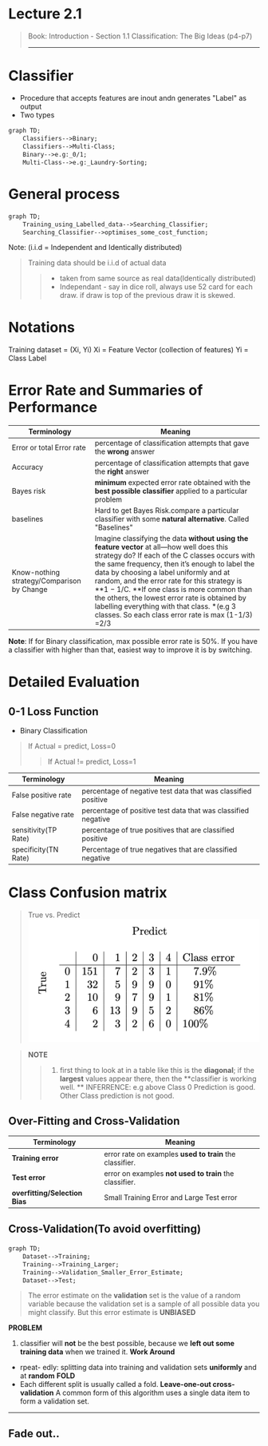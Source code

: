 # Lecture 2.1 
> Book: Introduction - Section 1.1 
> Classification: The Big Ideas 
> (p4-p7)
>
> ---

# Classifier

- Procedure that accepts features are inout andn generates "Label" as output
- Two types
```mermaid
graph TD;
    Classifiers-->Binary;
    Classifiers-->Multi-Class;
    Binary-->e.g:_0/1;
    Multi-Class-->e.g:_Laundry-Sorting;
```

# General process
```mermaid
graph TD;
    Training_using_Labelled_data-->Searching_Classifier;
    Searching_Classifier-->optimises_some_cost_function;
```

Note:
(i.i.d = Independent and Identically distributed)
> Training data should be i.i.d of actual data
> > - taken from same source as real data(Identically distributed)
> > - Independant - say in dice roll, always use 52 card for each draw. if draw is top of the previous draw it is skewed.

# Notations
Training dataset = (Xi, Yi) 
Xi = Feature Vector (collection of features)
Yi = Class Label

# Error Rate and Summaries of Performance

| Terminology    | Meaning |
| -------- | ------- |
| Error or total Error rate  | percentage of classification attempts that gave the **wrong** answer    |
| Accuracy | percentage of classification attempts that gave the **right** answer     |
|  Bayes risk     | **minimum** expected error rate obtained with the **best possible classifier** applied to a particular problem    |
|baselines|Hard to get Bayes Risk.compare a particular classifier with some **natural** **alternative**. Called "Baselines"|
|Know-nothing strategy/Comparison by Change|Imagine classifying the data **without using the feature vector** at all—how well does this strategy do? If each of the C classes occurs with the same frequency, then it’s enough to label the data by choosing a label uniformly and at random, and the error rate for this strategy is **1 − 1/C. **If one class is more common than the others, the lowest error rate is obtained by labelling everything with that class. *(e.g 3 classes. So each class error rate is max (1-1/3) =2/3|*

**Note**: If for Binary classification, max possible error rate is 50%. If you have a classifier with higher than that, easiest way to improve it is by switching.


# Detailed Evaluation

## 0-1 Loss Function
- Binary Classification
> If Actual = predict, Loss=0
> > If Actual != predict, Loss=1

| Terminology    | Meaning |
| -------- | ------- |
|False positive rate|percentage of negative test data that was classified positive|
|False negative rate |percentage of positive test data that was classified negative|
|sensitivity(TP Rate)|percentage of true positives that are classified positive|
|specificity(TN Rate)|Percentage of true negatives that are classified negative|

# Class Confusion matrix
> True vs. Predict
> ![alt text](image-20.png)

> **NOTE**
>> 1. first thing to look at in a table like this is the **diagonal**; if the **largest** values appear there, then the **classifier is working well. **
>> INFERRENCE: e.g above Class 0 Prediction is good. Other Class prediction is not good.

## Over-Fitting and Cross-Validation
| Terminology    | Meaning |
| -------- | ------- |
| **Training error**|error rate on examples **used to train** the classifier. |
|**Test error** |  error on examples **not used to train** the classifier.|
|**overfitting/Selection Bias**| Small Training Error and Large Test error|

## Cross-Validation(To avoid overfitting)

```mermaid
graph TD;
    Dataset-->Training;
    Training-->Training_Larger;
    Training-->Validation_Smaller_Error_Estimate;
    Dataset-->Test;
```

> The error estimate on the **validation** set is the value of a random variable
> because the validation set is a sample of all possible data you might classify. But this error estimate is  **UNBIASED**

**PROBLEM**
1. classifier will **not** be the best possible, because we **left out some training data** when we trained it. 
**Work Around**
- rpeat- edly: splitting data into training and validation sets **uniformly** and at **random**
  **FOLD**
- Each different split is usually called a fold.
**Leave-one-out cross-validation**
A common form of this algorithm uses a single data item to form a validation set. 

---
## Fade out..